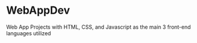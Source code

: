 # WebAppDev
Web App Projects with HTML, CSS, and Javascript as the main 3 front-end languages utilized
